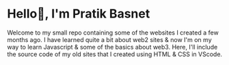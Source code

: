 # Hello👋, I'm Pratik Basnet
Welcome to my small repo containing some of the websites I created a few months ago. I have learned quite a bit about web2 sites & now I'm on my way to learn Javascript & some of the basics about web3. 
Here, I'll include the source code of my old sites that I created using HTML & CSS in VScode.
